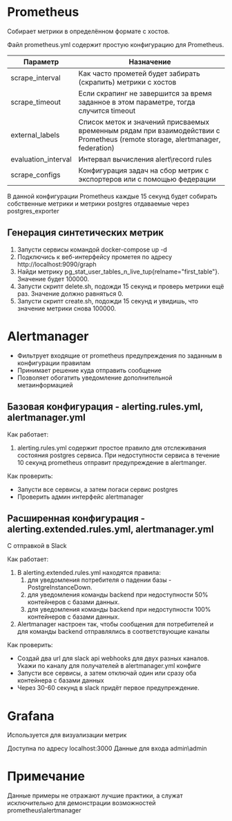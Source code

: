 # Prometheus

Собирает метрики в определённом формате с хостов.

Файл prometheus.yml содержит простую конфигурацию для Prometheus.

| Параметр            | Назначение                                                                                                                    |
|---------------------|-------------------------------------------------------------------------------------------------------------------------------|
| scrape_interval     | Как часто прометей будет забирать (скрапить) метрики с хостов                                                                 |
| scrape_timeout      | Если скрапинг не завершится за время заданное в этом параметре, тогда случится timeout                                        |
| external_labels     | Список меток и значений присваемых временным рядам при взаимодействии с Prometheus (remote storage, alertmanager, federation) |
| evaluation_interval | Интервал вычисления alert\record rules                                                                                        |
| scrape_configs      | Конфигурация задач на сбор метрик с экспортеров или с помощью федерации                                                       |

В данной конфигурации Prometheus каждые 15 секунд будет собирать собственные метрики и метрики postgres отдаваемые через postgres_exporter

## Генерация синтетических метрик

1. Запусти сервисы командой docker-compose up -d
2. Подключись к веб-интерфейсу прометея по адресу http://localhost:9090/graph
3. Найди метрику pg_stat_user_tables_n_live_tup{relname="first_table"}. Значение будет 100000.
4. Запусти скрипт delete.sh, подожди 15 секунд и проверь метрики ещё раз. Значение должно равняться 0.
5. Запусти скрипт create.sh, подожди 15 секунд и увидишь, что значение метрики снова 100000.

# Alertmanager

* Фильтрует входящие от prometheus предупреждения по заданным в конфигурации правилам
* Принимает решение куда отправить сообщение
* Позволяет обогатить уведомление дополнительной метаинформацией

## Базовая конфигурация - alerting.rules.yml, alertmanager.yml

Как работает:
1. alerting.rules.yml содержит простое правило для отслеживания состояния postgres сервиса.
   При недоступности сервиса в течение 10 секунд prometheus отправит предупреждение в alertmanger.

Как проверить:
* Запусти все сервисы, а затем погаси сервис postgres
* Проверить админ интерфейс alertmanager

## Расширенная конфигурация - alerting.extended.rules.yml, alertmanager.yml

С отправкой в Slack

Как работает:
1. В alerting.extended.rules.yml находятся правила:
   1. для уведомления потребителя о падении базы - PostgreInstanceDown.
   2. для уведомления команды backend при недоступности 50% контейнеров с базами данных.
   3. для уведомления команды backend при недоступности 100% контейнеров с базами данных.
2. Alertmanager настроен так, чтобы сообщения для потребителей и для команды backend отправлялись в соответствующие каналы

Как проверить:
* Создай два url для slack api webhooks для двух разных каналов. Укажи по каналу для получателей в alertmanager.yml конфиге 
* Запусти все сервисы, а затем отключай один или сразу оба контейнера с базами данных
* Через 30-60 секунд в slack придёт первое предупреждение.

# Grafana

Используется для визуализации метрик

Доступна по адресу localhost:3000
Данные для входа admin\admin

# Примечание

Данные примеры не отражают лучшие практики, а служат исключительно для демонстрации возможностей prometheus\alertmanager
